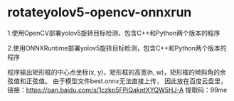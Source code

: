 # rotateyolov5-opencv-onnxrun
1.使用OpenCV部署yolov5旋转目标检测，包含C++和Python两个版本的程序

2.使用ONNXRuntime部署yolov5旋转目标检测，包含C++和Python两个版本的程序


程序输出矩形框的中心点坐标(x, y)，矩形框的高宽(h, w)，矩形框的倾斜角的余弦值和正弦值。
由于模型文件best.onnx无法直接上传， 因此放在百度云盘里，
链接：https://pan.baidu.com/s/1czkp5FPiQakntXYQW5HJ-A 
提取码：99me
